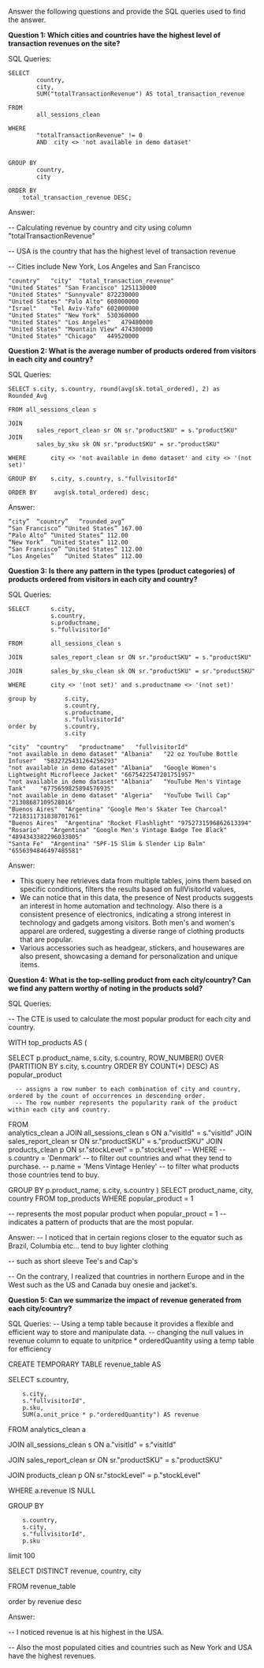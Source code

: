 Answer the following questions and provide the SQL queries used to find the answer.

    
**Question 1: Which cities and countries have the highest level of transaction revenues on the site?**


SQL Queries:
```
SELECT
		country,
		city,
		SUM("totalTransactionRevenue") AS total_transaction_revenue

FROM
		all_sessions_clean

WHERE
		"totalTransactionRevenue" != 0
		AND  city <> 'not available in demo dataset'


GROUP BY 
		country,
		city

ORDER BY 
	total_transaction_revenue DESC;
```


Answer:

-- Calculating revenue by country and city using column "totalTransactionRevenue" 

-- USA is the country that has the highest level of transaction revenue

-- Cities include New York, Los Angeles and San Francisco

```
"country"	"city"	"total_transaction_revenue"
"United States"	"San Francisco"	1251130000
"United States"	"Sunnyvale"	872230000
"United States"	"Palo Alto"	608000000
"Israel"	"Tel Aviv-Yafo"	602000000
"United States"	"New York"	530360000
"United States"	"Los Angeles"	479480000
"United States"	"Mountain View"	474380000
"United States"	"Chicago"	449520000
```

**Question 2: What is the average number of products ordered from visitors in each city and country?**


SQL Queries:
```
SELECT s.city, s.country, round(avg(sk.total_ordered), 2) as Rounded_Avg

FROM all_sessions_clean s 

JOIN 
		sales_report_clean sr ON sr."productSKU" = s."productSKU"
JOIN 
		sales_by_sku sk ON sr."productSKU" = sr."productSKU"
  
WHERE 		city <> 'not available in demo dataset' and city <> '(not set)'

GROUP BY 	s.city, s.country, s."fullvisitorId"

ORDER BY	 avg(sk.total_ordered) desc;

```

Answer:

```
“city”	“country”	“rounded_avg”
“San Francisco”	“United States”	167.00
“Palo Alto”	“United States”	112.00
“New York”	“United States”	112.00
“San Francisco”	“United States”	112.00
“Los Angeles”	“United States”	112.00
```


**Question 3: Is there any pattern in the types (product categories) of products ordered from visitors in each city and country?**


SQL Queries:
```
SELECT 		s.city, 
			s.country,
			s.productname, 
			s."fullvisitorId" 

FROM 		all_sessions_clean s

JOIN 		sales_report_clean sr ON sr."productSKU" = s."productSKU" 

JOIN 		sales_by_sku_clean sk ON sr."productSKU" = sr."productSKU"
			
WHERE 		city <> '(not set)' and s.productname <> '(not set)' 

group by 		s.city, 
				s.country,
				s.productname, 
				s."fullvisitorId"
order by	 	s.country, 
				s.city

```

 ```
"city"	"country"	"productname"	"fullvisitorId"
"not available in demo dataset"	"Albania"	"22 oz YouTube Bottle Infuser"	"5832725431264256293"
"not available in demo dataset"	"Albania"	"Google Women's Lightweight Microfleece Jacket"	"6675422547201751957"
"not available in demo dataset"	"Albania"	"YouTube Men's Vintage Tank"	"6775659825894576935"
"not available in demo dataset"	"Algeria"	"YouTube Twill Cap"	"21308687109528016"
"Buenos Aires"	"Argentina"	"Google Men's Skater Tee Charcoal"	"7218311731838701761"
"Buenos Aires"	"Argentina"	"Rocket Flashlight"	"9752731596862613394"
"Rosario"	"Argentina"	"Google Men's Vintage Badge Tee Black"	"4894343382296033805"
"Santa Fe"	"Argentina"	"SPF-15 Slim & Slender Lip Balm"	"6556394846497485581"

```
Answer:

- This query hee retrieves data from multiple tables, joins them based on specific conditions, filters the results based on fullVisitorId values, 
- We can notice that in this data, the presence of Nest products suggests an interest in home automation and technology. Also there is a consistent presence of electronics, indicating a strong interest in technology and gadgets among visitors. Both men's and women's apparel are ordered, suggesting a diverse range of clothing products that are popular.
- Various accessories such as headgear, stickers, and housewares are also present, showcasing a demand for personalization and unique items. 


**Question 4: What is the top-selling product from each city/country? Can we find any pattern worthy of noting in the products sold?**


SQL Queries:

-- The CTE is used to calculate the most popular product for each city and country.

WITH top_products AS (

  SELECT
    		p.product_name,
   			s.city,
    		s.country,
    		ROW_NUMBER() OVER (PARTITION BY s.city, s.country ORDER BY COUNT(*) DESC) AS popular_product

      -- assigns a row number to each combination of city and country, ordered by the count of occurrences in descending order. 
      -- The row number represents the popularity rank of the product within each city and country.
      
  FROM 	
			analytics_clean a
    JOIN 
		    all_sessions_clean s ON a."visitId" = s."visitId"
    JOIN 
			sales_report_clean sr ON sr."productSKU" = s."productSKU"
    JOIN 
			products_clean p ON sr."stockLevel" = p."stockLevel"
-- 	WHERE
--     		s.country = 'Denmark' -- to filter out countries and what they tend to purchase.
-- 	  p.name = 'Mens Vintage Henley' -- to filter what products those countries tend to buy.

  GROUP BY
    		p.product_name, s.city, s.country
)
			SELECT
 				    product_name,
  					city,
  					country
			FROM
  					top_products
			WHERE
 					popular_product = 1
					
-- represents the most popular product when popular_prouct = 1 
--  indicates a pattern of products that are the most popular. 

 


Answer:
-- I noticed that in certain regions closer to the equator such as Brazil, Columbia etc... tend to buy lighter clothing

--  such as short sleeve Tee's and Cap's 

-- On the contrary, I realized that countries in northern Europe and in the West such as the US and Canada buy onesie and jacket's. 




**Question 5: Can we summarize the impact of revenue generated from each city/country?**

SQL Queries:
-- Using a temp table because it provides a flexible and efficient way to store and manipulate data.
-- changing the null values in revenue column to equate to unitprice * orderedQuantity using a temp table for efficiency


CREATE TEMPORARY TABLE revenue_table AS

SELECT s.country, 

		s.city, 
		s."fullvisitorId", 
		p.sku, 
		SUM(a.unit_price * p."orderedQuantity") AS revenue
  
FROM 
		analytics_clean a
  
JOIN 
		all_sessions_clean  s ON a."visitId" = s."visitId"
  
JOIN 
		sales_report_clean  sr ON sr."productSKU" = s."productSKU"
  
JOIN 
		products_clean  p ON sr."stockLevel" = p."stockLevel"
  
WHERE 
		a.revenue IS NULL
  
GROUP BY 

		s.country,
  		s.city, 
		s."fullvisitorId", 
		p.sku
  
limit 100
		
SELECT DISTINCT 	revenue, country, city


FROM 			revenue_table


order by 		revenue desc


Answer:

-- I noticed revenue is at his highest in the USA.

-- Also the most populated cities and countries such as New York and USA have the highest revenues.





